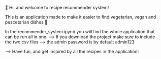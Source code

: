 👋 Hi, and welcome to recipe recommender system!

This is an application made to make it easier to find vegetarian, vegan and pescetarian dishes 🍲

In the recommender_system.ipynb you will find the whole application that can be run all in one.
--> If you download the project make sure to include the two csv files
--> the admin password is by default admin123


--> Have fun, and get inspired by all the recipes in the application!
